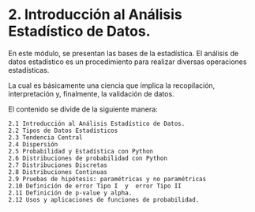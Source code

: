 # 2. Introducción al Análisis Estadístico de Datos.

En este módulo, se presentan las bases de la estadística. El análisis de datos estadístico es un procedimiento para realizar diversas operaciones estadísticas. 

La cual es básicamente una ciencia que implica la recopilación, interpretación y, finalmente, la validación de datos. 

El contenido se divide de la siguiente manera:

    2.1 Introducción al Análisis Estadístico de Datos.
    2.2 Tipos de Datos Estadísticos
    2.3 Tendencia Central
    2.4 Dispersión
    2.5 Probabilidad y Estadística con Python
    2.6 Distribuciones de probabilidad con Python
    2.7 Distribuciones Discretas
    2.8 Distribuciones Continuas
    2.9 Pruebas de hipótesis: paramétricas y no paramétricas
    2.10 Definición de error Tipo I  y  error Tipo II
    2.11 Definición de p-value y alpha. 
    2.12 Usos y aplicaciones de funciones de probabilidad. 
